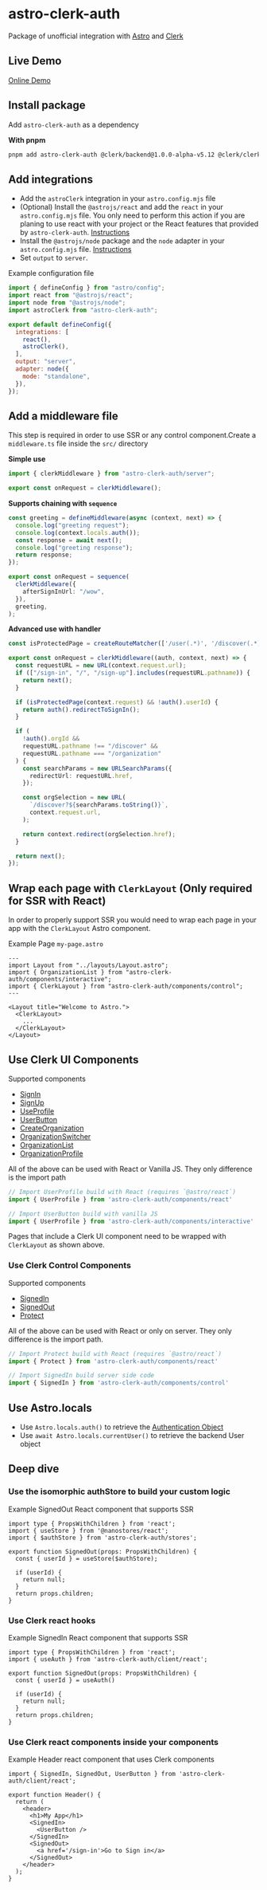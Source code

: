 # astro-clerk-auth
Package of unofficial integration with [Astro](https://astro.build/) and [Clerk](https://clerk.com/)

## Live Demo
[Online Demo](https://astro-clerk.elef.codes/)

## Install package
Add `astro-clerk-auth` as a dependency

**With pnpm**
```sh
pnpm add astro-clerk-auth @clerk/backend@1.0.0-alpha-v5.12 @clerk/clerk-js@5.0.0-alpha-v5.13 @clerk/shared@2.0.0-alpha-v5.8 @clerk/types@4.0.0-alpha-v5.12
```

## Add integrations
- Add the `astroClerk` integration in your `astro.config.mjs` file
- (Optional) Install the `@astrojs/react` and add the `react` in your `astro.config.mjs` file. You only need to perform this action if you are planing to use react with your project or the React features that provided by `astro-clerk-auth`. [Instructions](https://docs.astro.build/en/guides/integrations-guide/react/)
- Install the `@astrojs/node` package and the `node` adapter in your `astro.config.mjs` file. [Instructions](https://docs.astro.build/en/guides/server-side-rendering/)
- Set `output` to `server`.

Example configuration file

```js
import { defineConfig } from "astro/config";
import react from "@astrojs/react";
import node from "@astrojs/node";
import astroClerk from "astro-clerk-auth";

export default defineConfig({
  integrations: [
    react(),
    astroClerk(),
  ],
  output: "server",
  adapter: node({
    mode: "standalone",
  }),
});
```


## Add a middleware file
This step is required in order to use SSR or any control component.Create a `middleware.ts` file inside the `src/` directory

**Simple use**
```ts
import { clerkMiddleware } from "astro-clerk-auth/server";

export const onRequest = clerkMiddleware();
```

**Supports chaining with `sequence`**
```ts
const greeting = defineMiddleware(async (context, next) => {
  console.log("greeting request");
  console.log(context.locals.auth());
  const response = await next();
  console.log("greeting response");
  return response;
});

export const onRequest = sequence(
  clerkMiddleware({
    afterSignInUrl: "/wow",
  }),
  greeting,
);
```

**Advanced use with handler**
```ts
const isProtectedPage = createRouteMatcher(['/user(.*)', '/discover(.*)', /^\/organization/])

export const onRequest = clerkMiddleware((auth, context, next) => {
  const requestURL = new URL(context.request.url);
  if (["/sign-in", "/", "/sign-up"].includes(requestURL.pathname)) {
    return next();
  }

  if (isProtectedPage(context.request) && !auth().userId) {
    return auth().redirectToSignIn();
  }

  if (
    !auth().orgId &&
    requestURL.pathname !== "/discover" &&
    requestURL.pathname === "/organization"
  ) {
    const searchParams = new URLSearchParams({
      redirectUrl: requestURL.href,
    });

    const orgSelection = new URL(
      `/discover?${searchParams.toString()}`,
      context.request.url,
    );

    return context.redirect(orgSelection.href);
  }

  return next();
});
```

## Wrap each page with `ClerkLayout` (Only required for SSR with React)
In order to properly support SSR you would need to wrap each page in your app with the `ClerkLayout` Astro component.

Example Page  `my-page.astro`
```astro
---
import Layout from "../layouts/Layout.astro";
import { OrganizationList } from "astro-clerk-auth/components/interactive";
import { ClerkLayout } from "astro-clerk-auth/components/control";
---

<Layout title="Welcome to Astro.">
  <ClerkLayout>
    ...
  </ClerkLayout>
</Layout>

```

## Use Clerk UI Components
Supported components
- [SignIn](https://clerk.com/docs/components/authentication/sign-in)
- [SignUp](https://clerk.com/docs/components/authentication/sign-up)
- [UseProfile](https://clerk.com/docs/components/user/user-profile)
- [UserButton](https://clerk.com/docs/components/user/user-button)
- [CreateOrganization](https://clerk.com/docs/components/organization/create-organization)
- [OrganizationSwitcher](https://clerk.com/docs/components/organization/organization-switcher)
- [OrganizationList](https://clerk.com/docs/components/organization/organization-list)
- [OrganizationProfile](https://clerk.com/docs/components/organization/organization-profile)

All of the above can be used with React or Vanilla JS. They only difference is the import path

```ts
// Import UserProfile build with React (requires `@astro/react`)
import { UserProfile } from 'astro-clerk-auth/components/react'

// Import UserButton build with vanilla JS
import { UserProfile } from 'astro-clerk-auth/components/interactive'
```

Pages that include a Clerk UI component need to be wrapped with `ClerkLayout` as shown above.

### Use Clerk Control Components
Supported components
- [SignedIn](https://clerk.com/docs/components/control/signed-in)
- [SignedOut](https://clerk.com/docs/components/control/signed-out)
- [Protect](https://clerk.com/docs/components/protect)

All of the above can be used with React or only on server. They only difference is the import path.

```ts
// Import Protect build with React (requires `@astro/react`)
import { Protect } from 'astro-clerk-auth/components/react'

// Import SignedIn build server side code
import { SignedIn } from 'astro-clerk-auth/components/control'
```



## Use Astro.locals
- Use `Astro.locals.auth()` to retrieve the [Authentication Object](https://clerk.com/docs/references/nextjs/authentication-object#authentication-object)
- Use `await Astro.locals.currentUser()` to retrieve the backend User object


## Deep dive
### Use the isomorphic authStore to build your custom logic
Example SignedOut React component that supports SSR
```tsx
import type { PropsWithChildren } from 'react';
import { useStore } from '@nanostores/react';
import { $authStore } from 'astro-clerk-auth/stores';

export function SignedOut(props: PropsWithChildren) {
  const { userId } = useStore($authStore);

  if (userId) {
    return null;
  }
  return props.children;
}
```

### Use Clerk react hooks
Example SignedIn React component that supports SSR
```tsx
import type { PropsWithChildren } from 'react';
import { useAuth } from 'astro-clerk-auth/client/react';

export function SignedOut(props: PropsWithChildren) {
  const { userId } = useAuth()

  if (userId) {
    return null;
  }
  return props.children;
}
```

### Use Clerk react components inside your components
Example Header react component that uses Clerk components
```tsx
import { SignedIn, SignedOut, UserButton } from 'astro-clerk-auth/client/react';

export function Header() {
  return (
    <header>
      <h1>My App</h1>
      <SignedIn>
        <UserButton />
      </SignedIn>
      <SignedOut>
        <a href='/sign-in'>Go to Sign in</a>
      </SignedOut>
    </header>
  );
}
```